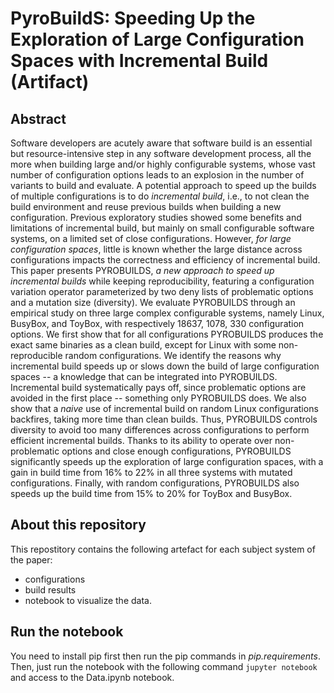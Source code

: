 # PyroBuildS: Speeding Up the Exploration of Large Configuration Spaces with Incremental Build (Artifact)

## Abstract

Software developers are acutely aware that software build is an essential but
resource-intensive step in any software development process, all the more when
building large and/or highly configurable systems, whose vast number of
configuration options leads to an explosion in the number of variants to build
and evaluate.
A potential approach to speed up the builds of multiple configurations is to do
_incremental build_, i.e., to not clean the build environment and reuse previous
builds when building a new configuration.
Previous exploratory studies showed some benefits and limitations of incremental
build, but mainly on small configurable software systems, on a limited set of
close configurations.
However, _for large configuration spaces_, little is known whether the large
distance across configurations impacts the correctness and efficiency of
incremental build.
This paper presents PYROBUILDS, _a new approach to speed up incremental builds_
while keeping reproducibility, featuring a configuration variation operator
parameterized by two deny lists of problematic options and a mutation size
(diversity).
We evaluate PYROBUILDS through an empirical study on three large complex
configurable systems, namely Linux, BusyBox, and ToyBox, with respectively
18637, 1078, 330 configuration options.
We first show that for all configurations PYROBUILDS produces the exact same
binaries as a clean build, except for Linux with some non-reproducible random
configurations.
We identify the reasons why incremental build speeds up or slows down the build
of large configuration spaces -- a knowledge that can be integrated into
PYROBUILDS.
Incremental build systematically pays off, since problematic options are avoided
in the first place -- something only PYROBUILDS does. We also show that a
_naive_ use of incremental build on random Linux configurations backfires,
taking more time than clean builds. Thus, PYROBUILDS controls diversity to avoid
too many differences across configurations to perform efficient incremental
builds.
Thanks to its ability to operate over non-problematic options and close enough
configurations, PYROBUILDS significantly speeds up the exploration of large
configuration spaces, with a gain in build time from 16% to 22% in all three
systems with mutated configurations.
Finally, with random configurations, PYROBUILDS also speeds up the build time
from 15% to 20% for ToyBox and BusyBox.


## About this repository

This repostitory contains the following artefact for each subject system of the
paper:
- configurations
- build results
- notebook to visualize the data.


## Run the notebook

You need to install pip first then run the pip commands in
_pip.requirements_. Then, just run the notebook with the following command
`jupyter notebook` and access to the Data.ipynb notebook.
